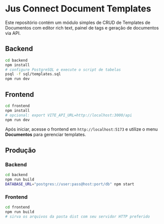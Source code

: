 # Jus Connect Document Templates

Este repositório contém um módulo simples de CRUD de Templates de Documentos com editor rich text, painel de tags e geração de documentos via API.

## Backend

```bash
cd backend
npm install
# configure PostgreSQL e execute o script de tabelas
psql -f sql/templates.sql
npm run dev
```

## Frontend

```bash
cd frontend
npm install
# opcional: export VITE_API_URL=http://localhost:3000/api
npm run dev
```

Após iniciar, acesse o frontend em `http://localhost:5173` e utilize o menu **Documentos** para gerenciar templates.

## Produção

### Backend

```bash
cd backend
npm run build
DATABASE_URL="postgres://user:pass@host:port/db" npm start
```

### Frontend

```bash
cd frontend
npm run build
# sirva os arquivos da pasta dist com seu servidor HTTP preferido
```
